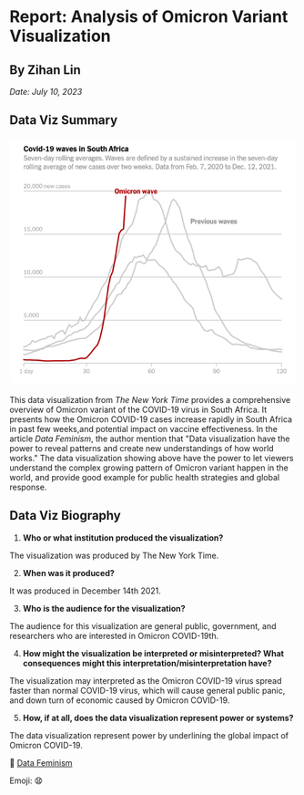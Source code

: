 # Report: Analysis of Omicron Variant Visualization

## By Zihan Lin

*Date: July 10, 2023*

## Data Viz Summary

### ![Omicron Variant Visualization](images/COVID-19-Visualizations/covid-example-1.png)

This data visualization from *The New York Time* provides a comprehensive overview of Omicron variant of the COVID-19 virus in South Africa. It presents how the Omicron COVID-19 cases increase rapidly in South Africa in past few weeks,and potential impact on vaccine effectiveness. In the article *Data Feminism*, the author mention that "Data visualization have the power to reveal patterns and create new understandings of how world works." The data visualization showing above have the power to let viewers understand the complex growing pattern of Omicron variant happen in the world, and provide good example for public health strategies and global response.

## Data Viz Biography

1.  **Who or what institution produced the visualization?** 

The visualization was produced by The New York Time.

2.  **When was it produced?** 

It was produced in December 14th 2021.

3.  **Who is the audience for the visualization?** 

The audience for this visualization are general public, government, and researchers who are interested in Omicron COVID-19th.

4.  **How might the visualization be interpreted or misinterpreted? What consequences might this interpretation/misinterpretation have?** 

The visualization may interpreted as the Omicron COVID-19 virus spread faster than normal COVID-19 virus, which will cause general public panic, and down turn of economic caused by Omicron COVID-19.

5.  **How, if at all, does the data visualization represent power or systems?** 

The data visualization represent power by underlining the global impact of Omicron COVID-19.

🔗 [Data Feminism](https://data-feminism.mitpress.mit.edu/)

Emoji: 😧
